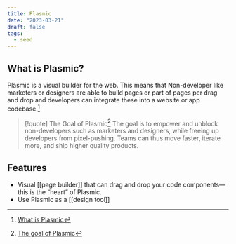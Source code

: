 ```yaml
---
title: Plasmic
date: "2023-03-21"
draft: false
tags:
  - seed
---
```


## What is Plasmic?

Plasmic is a visual builder for the web. This means that Non-developer like
marketers or designers are able to build pages or part of pages per drag and
drop and developers can integrate these into a website or app codebase.[^1]

> [!quote] The Goal of Plasmic[^2] The goal is to empower and unblock
> non-developers such as marketers and designers, while freeing up developers
> from pixel-pushing. Teams can thus move faster, iterate more, and ship higher
> quality products.

## Features

- Visual [[page builder]] that can drag and drop your code components—this is
  the “heart” of Plasmic.
- Use Plasmic as a [[design tool]]

[^1]: [What is Plasmic](https://docs.plasmic.app/learn/intro#what-is-plasmic)
[^2]:
    [The goal of Plasmic](https://docs.plasmic.app/learn/intro#:~:text=The%20goal%20is%20to%20empower%20and%20unblock%20non%2Ddevelopers%20such%20as%20marketers%20and%20designers%2C%20while%20freeing%20up%20developers%20from%20pixel%2Dpushing.%20Teams%20can%20thus%20move%20faster%2C%20iterate%20more%2C%20and%20ship%20higher%20quality%20products.)

